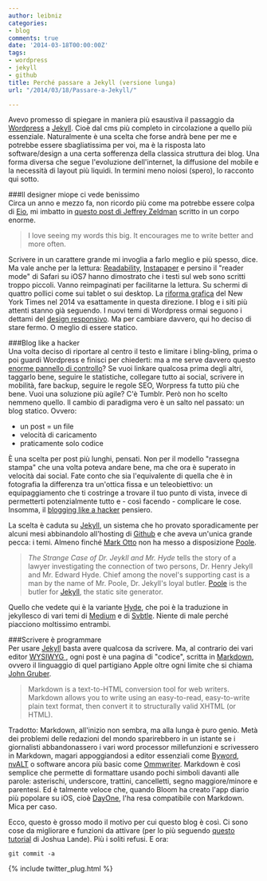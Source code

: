 ```yaml
---
author: leibniz
categories:
- blog
comments: true
date: '2014-03-18T00:00:00Z'
tags:
- wordpress
- jekyll
- github
title: Perché passare a Jekyll (versione lunga)
url: "/2014/03/18/Passare-a-Jekyll/"

---
```

Avevo promesso di spiegare in maniera più esaustiva il passaggio da [Wordpress](https://wordpress.org) a [Jekyll](https://jekyllrb.com/). Cioè dal cms più completo in circolazione a quello più essenziale. Naturalmente è una scelta che forse andrà bene per me e potrebbe essere sbagliatissima per voi, ma è la risposta lato software/design a una certa sofferenza della classica struttura dei blog. Una forma diversa che segue l'evoluzione dell'internet, la diffusione del mobile e la necessità di layout più liquidi. In termini meno noiosi (spero), lo racconto qui sotto. 

###Il designer miope ci vede benissimo   
Circa un anno e mezzo fa, non ricordo più come ma potrebbe essere colpa di [Eio](https://friendfeed.com/eio/0d27e21f/web-design-manifesto-2012-jeffrey-zeldman), mi imbatto in 
[questo post di Jeffrey Zeldman](https://www.zeldman.com/2012/05/18/web-design-manifesto-2012/) scritto in un corpo enorme. 

> I love seeing my words this big. It encourages me to write better and more often.

Scrivere in un carattere grande mi invoglia a farlo meglio e più spesso, dice. Ma vale anche per la lettura: [Readability](https://www.readability.com/), [Instapaper](https://www.instapaper.com/) e persino il "reader mode" di Safari su iOS7 hanno dimostrato che i testi sul web sono scritti troppo piccoli. Vanno reimpaginati per facilitarne la lettura. Su schermi di quattro pollici come sui tablet o sui desktop. La [riforma grafica](https://www.nytimes.com/redesign/) del New York Times nel 2014 va esattamente in questa direzione. I blog e i siti più attenti stanno già seguendo. I nuovi temi di Wordpress ormai seguono i dettami del [design responsivo](https://it.wikipedia.org/wiki/Responsive_Web_Design). Ma per cambiare davvero, qui ho deciso di stare fermo. O meglio di essere statico.

###Blog like a hacker   
Una volta deciso di riportare al centro il testo e limitare i bling-bling, prima o poi guardi Wordpress e finisci per chiederti: ma a me serve davvero questo [enorme pannello di controllo](https://en.support.wordpress.com/dashboard/)? Se vuoi linkare qualcosa prima degli altri, taggarlo bene, seguire le statistiche, collegare tutto ai social, scrivere in mobilità, fare backup, seguire le regole SEO, Worpress fa tutto più che bene. Vuoi una soluzione più agile? C'è Tumblr. Però non ho scelto nemmeno quello. Il cambio di paradigma vero è un salto nel passato: un blog statico. Ovvero:

- un post = un file
- velocità di caricamento
- praticamente solo codice

È una scelta per post più lunghi, pensati. Non per il modello "rassegna stampa" che una volta poteva andare bene, ma che ora è superato in velocità dai social. Fate conto che sia l'equivalente di quella che è in fotografia la differenza tra un'ottica fissa e un teleobiettivo: un equipaggiamento che ti costringe a trovare il tuo punto di vista, invece di permetterti potenzialmente tutto e - così facendo - complicare le cose. Insomma, il [blogging like a hacker](https://tom.preston-werner.com/2008/11/17/blogging-like-a-hacker.html) pensiero.

La scelta è caduta su [Jekyll](https://jekyllrb.com/), un sistema che ho provato sporadicamente per alcuni mesi abbinandolo all'hosting di [Github](https://github.com) e che aveva un'unica grande pecca: i temi. Almeno finché [Mark Otto](https://twitter.com/mdo) non ha messo a disposizione [Poole](https://github.com/poole/poole).

> _The Strange Case of Dr. Jeykll and Mr. Hyde_ tells the story of a lawyer investigating the connection of two persons, Dr. Henry Jekyll and Mr. Edward Hyde. Chief among the novel's supporting cast is a man by the name of Mr. Poole, Dr. Jekyll's loyal butler. [Poole](https://github.com/poole/poole) is the butler for [Jekyll](https://jekyllrb.com/), the static site generator.

Quello che vedete qui è la variante [Hyde](https://hyde.getpoole.com/), che poi  è la traduzione in jekyllesco di vari temi di [Medium](https://medium.com/) e di [Svbtle](https://svbtle.com/magazine). Niente di male perché piacciono moltissimo entrambi.


###Scrivere è programmare   
Per usare [Jekyll](https://jekyllrb.com/) basta avere qualcosa da scrivere. Ma, al contrario dei vari editor [WYSIWYG
](https://it.wikipedia.org/wiki/WYSIWYG), ogni post è una pagina di "codice", scritta in [Markdown](https://daringfireball.net/projects/markdown/), ovvero il linguaggio di quel partigiano Apple oltre ogni limite che si chiama [John Gruber](https://daringfireball.net/).

> Markdown is a text-to-HTML conversion tool for web writers. Markdown allows you to write using an easy-to-read, easy-to-write plain text format, then convert it to structurally valid XHTML (or HTML).

Tradotto: Markdown, all'inizio non sembra, ma alla lunga è puro genio. Metà dei problemi delle redazioni del mondo sparirebbero in un istante se i giornalisti abbandonassero i vari word processor millefunzioni e scrivessero in Markdown, magari appoggiandosi a editor essenziali come [Byword](https://bywordapp.com/), [nvALT](https://brettterpstra.com/projects/nvalt/) o software ancora più basic come [Ommwriter](https://www.ommwriter.com/). Markdown è così semplice che permette di formattare usando pochi simboli davanti alle parole: asterischi, underscore, trattini, cancelletti, segno maggiore/minore e parentesi. Ed è talmente veloce che, quando Bloom ha creato l'app diario più popolare su iOS, cioè [DayOne](https://dayoneapp.com/), l'ha resa compatibile con Markdown. Mica per caso.

Ecco, questo è grosso modo il motivo per cui questo blog è così. Ci sono cose da migliorare e funzioni da attivare (per lo più seguendo [questo tutorial](https://joshualande.com/2014/02/03/jekyll-github-pages-poole/) di Joshua Lande). Più i soliti refusi. E ora:

`git commit -a`

{% include twitter_plug.html %}
